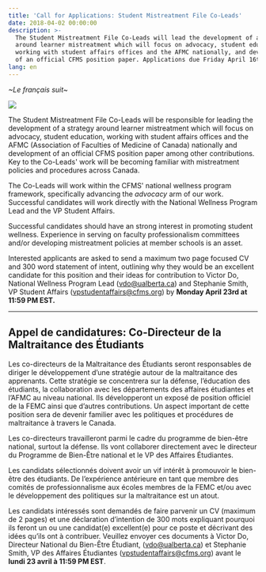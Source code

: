 ```yaml
---
title: 'Call for Applications: Student Mistreatment File Co-Leads'
date: 2018-04-02 00:00:00
description: >-
  The Student Mistreatment File Co-Leads will lead the development of a strategy
  around learner mistreatment which will focus on advocacy, student education,
  working with student affairs offices and the AFMC nationally, and development
  of an official CFMS position paper. Applications due Friday April 16th.
lang: en
---
```


*~Le fran&ccedil;ais suit~*

![](/uploads/mistreatment---extended.png)

The Student Mistreatment File Co-Leads will be responsible for leading the development of a strategy around learner mistreatment which will focus on advocacy, student education, working with student affairs offices and the AFMC (Association of Faculties of Medicine of Canada) nationally and development of an official CFMS position paper among other contributions. Key to the Co-Leads' work will be becoming familiar with mistreatment policies and procedures across Canada.

The Co-Leads will work within the CFMS' national wellness program framework, specifically advancing the *advocacy* arm of our work. Successful candidates will work directly with the National Wellness Program Lead and the VP Student Affairs.

Successful candidates should have an strong interest in promoting student wellness. Experience in serving on faculty professionalism committees and/or developing mistreatment policies at member schools is an asset.

Interested applicants are asked to send a maximum two page focused CV and 300 word statement of intent, outlining why they would be an excellent candidate for this position and their ideas for contribution to Victor Do, National Wellness Program Lead ([vdo@ualberta.ca](javascript:void(location.href='mailto:'+String.fromCharCode(118,100,111,64,117,97,108,98,101,114,116,97,46,99,97)))) and Stephanie Smith, VP Student Affairs ([vpstudentaffairs@cfms.org](javascript:void(location.href='mailto:'+String.fromCharCode(118,112,115,116,117,100,101,110,116,97,102,102,97,105,114,115,64,99,102,109,115,46,111,114,103)))) by **Monday April 23rd at 11:59 PM EST.**

---

## Appel de candidatures: Co-Directeur de la Maltraitance des &Eacute;tudiants

Les co-directeurs de la Maltraitance des &Eacute;tudiants seront responsables de diriger le d&eacute;veloppement d’une strat&eacute;gie autour de la maltraitance des apprenants. Cette strat&eacute;gie se concentrera sur la d&eacute;fense, l’&eacute;ducation des &eacute;tudiants, la collaboration avec les d&eacute;partements des affaires &eacute;tudiantes et l’AFMC au niveau national. Ils d&eacute;velopperont un expos&eacute; de position officiel de la FEMC ainsi que d’autres contributions. Un aspect important de cette position sera de devenir familier avec les politiques et proc&eacute;dures de maltraitance &agrave; travers le Canada.

Les co-directeurs travailleront parmi le cadre du programme de bien-&ecirc;tre national, surtout la d&eacute;fense. Ils vont collaborer directement avec le directeur du Programme de Bien-&Ecirc;tre national et le VP des Affaires &Eacute;tudiantes.

Les candidats s&eacute;lectionn&eacute;s doivent avoir un vif int&eacute;r&ecirc;t &agrave; promouvoir le bien-&ecirc;tre des &eacute;tudiants. De l’exp&eacute;rience ant&eacute;rieure en tant que membre des comit&eacute;s de professionnalisme aux &eacute;coles membres de la FEMC et/ou avec le d&eacute;veloppement des politiques sur la maltraitance est un atout.

Les candidats int&eacute;ress&eacute;s sont demand&eacute;s de faire parvenir un CV (maximum de 2 pages) et une d&eacute;claration d’intention de 300 mots expliquant pourquoi ils feront un ou une candidat(e) excellent(e) pour ce poste et d&eacute;crivant des id&eacute;es qu’ils ont &agrave; contribuer. Veuillez envoyer ces documents &agrave; Victor Do, Directeur National du Bien-&Ecirc;tre &Eacute;tudiant, ([vdo@ualberta.ca](javascript:void(location.href='mailto:'+String.fromCharCode(118,100,111,64,117,97,108,98,101,114,116,97,46,99,97)))) et Stephanie Smith, VP des Affaires &Eacute;tudiantes ([vpstudentaffairs@cfms.org](javascript:void(location.href='mailto:'+String.fromCharCode(118,112,115,116,117,100,101,110,116,97,102,102,97,105,114,115,64,99,102,109,115,46,111,114,103)))) avant le **lundi 23 avril &agrave; 11:59 PM EST**.